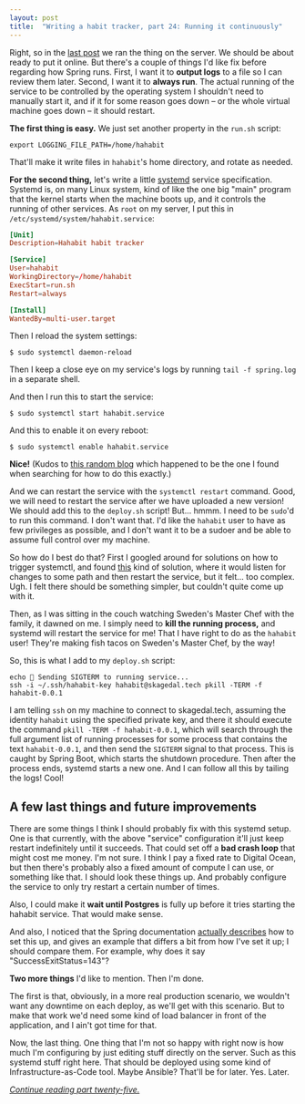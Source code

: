 ```yaml
---
layout: post
title:  "Writing a habit tracker, part 24: Running it continuously"
---
```


Right, so in the [last post](/posts/2023-01-23-habit-tracker-running-it-on-the-server) we ran the thing on the server. We should be about ready to put it online. But there's a couple of things I'd like fix before regarding how Spring runs. First, I want it to **output logs** to a file so I can review them later. Second, I want it to **always run**. The actual running of the service to be controlled by the operating system  I shouldn't need to manually start it, and if it for some reason goes down – or the whole virtual machine goes down – it should restart.

**The first thing is easy.** We just set another property in the `run.sh` script:

```shell
export LOGGING_FILE_PATH=/home/hahabit 
```

That'll make it write files in `hahabit`'s home directory, and rotate as needed.

**For the second thing,** let's write a little [systemd](https://en.wikipedia.org/wiki/Systemd) service specification. Systemd is, on many Linux system, kind of like the one big "main" program that the kernel starts when the machine boots up, and it controls the running of other services. As `root` on my server, I put this in `/etc/systemd/system/hahabit.service`:

```toml
[Unit]
Description=Hahabit habit tracker

[Service]
User=hahabit
WorkingDirectory=/home/hahabit
ExecStart=run.sh
Restart=always

[Install]
WantedBy=multi-user.target
```

Then I reload the system settings:

```shell
$ sudo systemctl daemon-reload
```

Then I keep a close eye on my service's logs by running `tail -f spring.log` in a separate shell.

And then I run this to start the service:

```shell
$ sudo systemctl start hahabit.service
```

And this to enable it on every reboot:

```shell
$ sudo systemctl enable hahabit.service
```

**Nice!** (Kudos to [this random blog](https://www.shubhamdipt.com/blog/how-to-create-a-systemd-service-in-linux/) which happened to be the one I found when searching for how to do this exactly.) 

And we can restart the service with the `systemctl restart` command. Good, we will need to restart the service after we have uploaded a new version! We should add this to the `deploy.sh` script! But... hmmm. I need to be `sudo`'d to run this command. I don't want that. I'd like the `hahabit` user to have as few privileges as possible, and I don't want it to be a sudoer and be able to assume full control over my machine.

So how do I best do that? First I googled around for solutions on how to trigger systemctl, and found [this](https://superuser.com/questions/1171751/restart-systemd-service-automatically-whenever-a-directory-changes-any-file-ins) kind of solution, where it would listen for changes to some path and then restart the service, but it felt... too complex. Ugh. I felt there should be something simpler, but couldn't quite come up with it.  

Then, as I was sitting in the couch watching Sweden's Master Chef with the family, it dawned on me. I simply need to **kill the running process,** and systemd will restart the service for me! That I have right to do as the `hahabit` user! They're making fish tacos on Sweden's Master Chef, by the way!   

So, this is what I add to my `deploy.sh` script:

```shell
echo 👋 Sending SIGTERM to running service...
ssh -i ~/.ssh/hahabit-key hahabit@skagedal.tech pkill -TERM -f hahabit-0.0.1
```

I am telling `ssh` on my machine to connect to skagedal.tech, assuming the identity `hahabit` using the specified private key, and there it should execute the command `pkill -TERM -f hahabit-0.0.1`, which will search through the full argument list of running processes for some process that contains the text `hahabit-0.0.1`, and then send the `SIGTERM` signal to that process. This is caught by Spring Boot, which starts the shutdown procedure. Then after the process ends, systemd starts a new one. And I can follow all this by tailing the logs! Cool!

## A few last things and future improvements

There are some things I think I should probably fix with this systemd setup. One is that currently, with the above "service" configuration it'll just keep restart indefinitely until it succeeds. That could set off a **bad crash loop** that might cost me money. I'm not sure. I think I pay a fixed rate to Digital Ocean, but then there's probably also a fixed amount of compute I can use, or something like that. I should look these things up. And probably configure the service to only try restart a certain number of times.

Also, I could make it **wait until Postgres** is fully up before it tries starting the hahabit service. That would make sense. 

And also, I noticed that the Spring documentation [actually describes](https://docs.spring.io/spring-boot/docs/current/reference/htmlsingle/#deployment.installing.nix-services.system-d) how to set this up, and gives an example that differs a bit from how I've set it up; I should compare them. For example, why does it say "SuccessExitStatus=143"? 

**Two more things** I'd like to mention. Then I'm done.

The first is that, obviously, in a more real production scenario, we wouldn't want any downtime on each deploy, as we'll get with this scenario. But to make that work we'd need some kind of load balancer in front of the application, and I ain't got time for that.

Now, the last thing. One thing that I'm not so happy with right now is how much I'm configuring by just editing stuff directly on the server. Such as this systemd stuff right here. That should be deployed using some kind of Infrastructure-as-Code tool. Maybe Ansible? That'll be for later. Yes. Later.

_[Continue reading part twenty-five.](/posts/2023-01-25-habit-tracker-exposing-it)_

